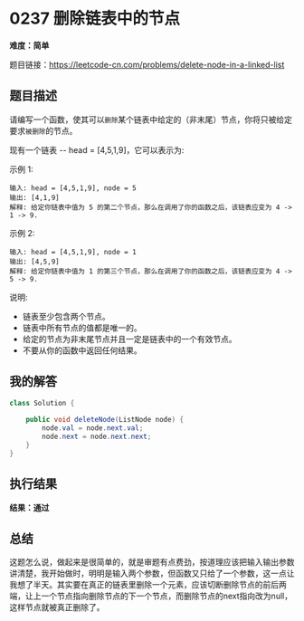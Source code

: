 # 0237 删除链表中的节点

**难度：简单**

题目链接：https://leetcode-cn.com/problems/delete-node-in-a-linked-list

## 题目描述

请编写一个函数，使其可以`删除`某个链表中给定的（非末尾）节点，你将只被给定要求`被删除`的节点。

现有一个链表 -- head = [4,5,1,9]，它可以表示为:



示例 1:

```
输入: head = [4,5,1,9], node = 5
输出: [4,1,9]
解释: 给定你链表中值为 5 的第二个节点，那么在调用了你的函数之后，该链表应变为 4 -> 1 -> 9.
```

示例 2:

```
输入: head = [4,5,1,9], node = 1
输出: [4,5,9]
解释: 给定你链表中值为 1 的第三个节点，那么在调用了你的函数之后，该链表应变为 4 -> 5 -> 9.
```


说明:

- 链表至少包含两个节点。
- 链表中所有节点的值都是唯一的。
- 给定的节点为非末尾节点并且一定是链表中的一个有效节点。
- 不要从你的函数中返回任何结果。

## 我的解答

```java
class Solution {
    
    public void deleteNode(ListNode node) {
        node.val = node.next.val;
        node.next = node.next.next;
    }
}
```

## 执行结果

**结果：通过**



## 总结

这题怎么说，做起来是很简单的，就是审题有点费劲，按道理应该把输入输出参数讲清楚，我开始做时，明明是输入两个参数，但函数又只给了一个参数，这一点让我想了半天。其实要在真正的链表里删除一个元素，应该切断删除节点的前后两端，让上一个节点指向删除节点的下一个节点，而删除节点的next指向改为null，这样节点就被真正删除了。